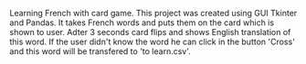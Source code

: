Learning French with card game.
This project was created using GUI Tkinter and Pandas.
It takes French words and puts them on the card which is shown to user.
Adter 3 seconds card flips and shows English translation of this word.
If the user didn't know the word he can click in the button 'Cross' and this word will be transfered to 'to learn.csv'.
